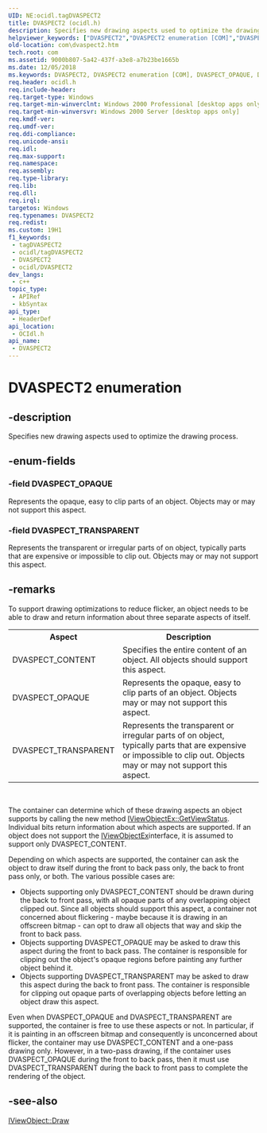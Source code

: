 ```yaml
---
UID: NE:ocidl.tagDVASPECT2
title: DVASPECT2 (ocidl.h)
description: Specifies new drawing aspects used to optimize the drawing process.
helpviewer_keywords: ["DVASPECT2","DVASPECT2 enumeration [COM]","DVASPECT_OPAQUE","DVASPECT_TRANSPARENT","_ole_DVASPECT2","com.dvaspect2","ocidl/DVASPECT2","ocidl/DVASPECT_OPAQUE","ocidl/DVASPECT_TRANSPARENT"]
old-location: com\dvaspect2.htm
tech.root: com
ms.assetid: 9000b807-5a42-437f-a3e8-a7b23be1665b
ms.date: 12/05/2018
ms.keywords: DVASPECT2, DVASPECT2 enumeration [COM], DVASPECT_OPAQUE, DVASPECT_TRANSPARENT, _ole_DVASPECT2, com.dvaspect2, ocidl/DVASPECT2, ocidl/DVASPECT_OPAQUE, ocidl/DVASPECT_TRANSPARENT
req.header: ocidl.h
req.include-header: 
req.target-type: Windows
req.target-min-winverclnt: Windows 2000 Professional [desktop apps only]
req.target-min-winversvr: Windows 2000 Server [desktop apps only]
req.kmdf-ver: 
req.umdf-ver: 
req.ddi-compliance: 
req.unicode-ansi: 
req.idl: 
req.max-support: 
req.namespace: 
req.assembly: 
req.type-library: 
req.lib: 
req.dll: 
req.irql: 
targetos: Windows
req.typenames: DVASPECT2
req.redist: 
ms.custom: 19H1
f1_keywords:
 - tagDVASPECT2
 - ocidl/tagDVASPECT2
 - DVASPECT2
 - ocidl/DVASPECT2
dev_langs:
 - c++
topic_type:
 - APIRef
 - kbSyntax
api_type:
 - HeaderDef
api_location:
 - OCIdl.h
api_name:
 - DVASPECT2
---
```


# DVASPECT2 enumeration


## -description

Specifies new drawing aspects used to optimize the drawing process.

## -enum-fields

### -field DVASPECT_OPAQUE

Represents the opaque, easy to clip parts of an object. Objects may or may not support this aspect.

### -field DVASPECT_TRANSPARENT

Represents the transparent or irregular parts of on object, typically parts that are expensive or impossible to clip out. Objects may or may not support this aspect.

## -remarks

To support drawing optimizations to reduce flicker, an object needs to be able to draw and return information about three separate aspects of itself.

<table>
<tr>
<th>Aspect</th>
<th>Description</th>
</tr>
<tr>
<td>
DVASPECT_CONTENT

</td>
<td>
Specifies the entire content of an object. All objects should support this aspect.

</td>
</tr>
<tr>
<td>
DVASPECT_OPAQUE

</td>
<td>
Represents the opaque, easy to clip parts of an object. Objects may or may not support this aspect.

</td>
</tr>
<tr>
<td>
DVASPECT_TRANSPARENT

</td>
<td>
Represents the transparent or irregular parts of on object, typically parts that are expensive or impossible to clip out. Objects may or may not support this aspect.

</td>
</tr>
</table>
 

The container can determine which of these drawing aspects an object supports by calling the new method <a href="/windows/desktop/api/ocidl/nf-ocidl-iviewobjectex-getviewstatus">IViewObjectEx::GetViewStatus</a>. Individual bits return information about which aspects are supported. If an object does not support the <a href="/windows/desktop/api/ocidl/nn-ocidl-iviewobjectex">IViewObjectEx</a>interface, it is assumed to support only DVASPECT_CONTENT.

Depending on which aspects are supported, the container can ask the object to draw itself during the front to back pass only, the back to front pass only, or both. The various possible cases are: 



<ul>
<li>Objects supporting only DVASPECT_CONTENT should be drawn during the back to front pass, with all opaque parts of any overlapping object clipped out. Since all objects should support this aspect, a container not concerned about flickering - maybe because it is drawing in an offscreen bitmap - can opt to draw all objects that way and skip the front to back pass.
</li>
<li>Objects supporting DVASPECT_OPAQUE may be asked to draw this aspect during the front to back pass. The container is responsible for clipping out the object's opaque regions before painting any further object behind it.
</li>
<li>Objects supporting DVASPECT_TRANSPARENT may be asked to draw this aspect during the back to front pass. The container is responsible for clipping out opaque parts of overlapping objects before letting an object draw this aspect.
</li>
</ul>
Even when DVASPECT_OPAQUE and DVASPECT_TRANSPARENT are supported, the container is free to use these aspects or not. In particular, if it is painting in an offscreen bitmap and consequently is unconcerned about flicker, the container may use DVASPECT_CONTENT and a one-pass drawing only. However, in a two-pass drawing, if the container uses DVASPECT_OPAQUE during the front to back pass, then it must use DVASPECT_TRANSPARENT during the back to front pass to complete the rendering of the object.

## -see-also

<a href="/windows/desktop/api/oleidl/nf-oleidl-iviewobject-draw">IViewObject::Draw</a>